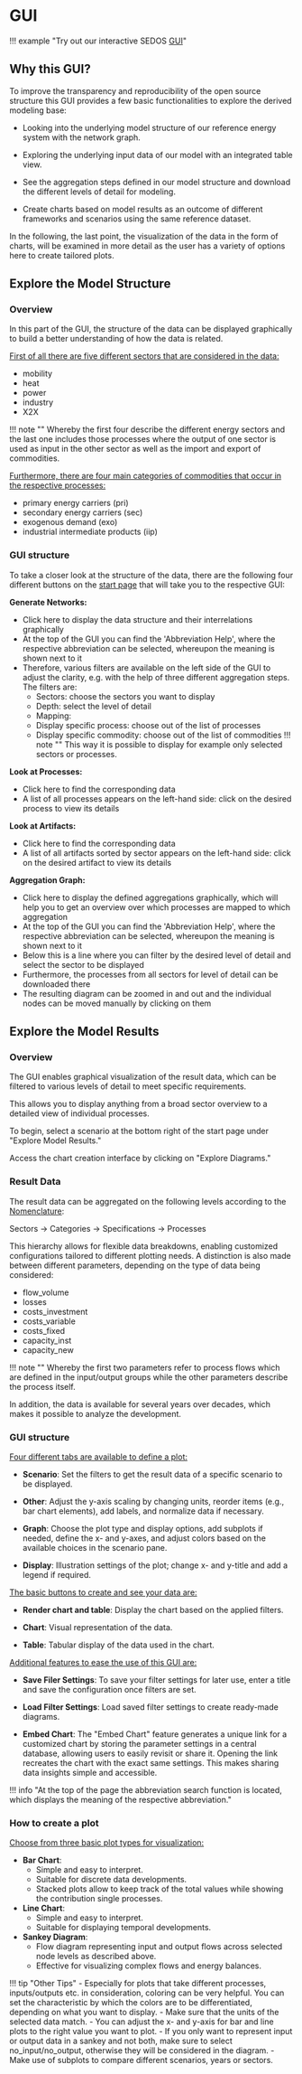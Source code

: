 # GUI
!!! example "Try out our interactive SEDOS [GUI](https://sedos.apps.rl-institut.de/)"

## Why this GUI?
To improve the transparency and reproducibility of the open source structure this GUI provides a few basic functionalities to explore the derived modeling base:

- Looking into the underlying model structure of our reference energy system with the network graph.

- Exploring the underlying input data of our model with an integrated table view.

- See the aggregation steps defined in our model structure and download the different levels of detail for modeling.

- Create charts based on model results as an outcome of different frameworks and scenarios using the same reference dataset.

In the following, the last point, the visualization of the data in the form of charts, will be examined in more detail as the user has a variety of options here to create tailored plots.

## Explore the Model Structure

### Overview

In this part of the GUI, the structure of the data can be displayed graphically to build a better understanding of how the data is related.

<ins>First of all there are five different sectors that are considered in the data:</ins>

- mobility
- heat
- power
- industry
- X2X

!!! note ""
    Whereby the first four describe the different energy sectors and the last one includes those processes where the output of one sector is used as input in the other sector as well as the import and export of commodities.

<ins>Furthermore, there are four main categories of commodities that occur in the respective processes: </ins>

- primary energy carriers (pri)
- secondary energy carriers (sec)
- exogenous demand (exo)
- industrial intermediate products (iip)




### GUI structure

To take a closer look at the structure of the data, there are the following four different buttons on the [start page](https://sedos.apps.rl-institut.de/) that will take you to the respective GUI:

**Generate Networks:** 

- Click here to display the data structure and their interrelations graphically
- At the top of the GUI you can find the 'Abbreviation Help', where the respective abbreviation can be selected, whereupon the meaning is shown next to it
- Therefore, various filters are available on the left side of the GUI to adjust the clarity, e.g. with the help of three different aggregation steps. The filters are:
    - Sectors: choose the sectors you want to display 
    - Depth: select the level of detail
    - Mapping:
    - Display specific process: choose out of the list of processes 
    - Display specific commodity: choose out of the list of commodities
!!! note ""
    This way it is possible to display for example only selected sectors or processes.

**Look at Processes:**

- Click here to find the corresponding data
- A list of all processes appears on the left-hand side: click on the desired process to view its details

**Look at Artifacts:** 

- Click here to find the corresponding data
- A list of all artifacts sorted by sector appears on the left-hand side: click on the desired artifact to view its details

**Aggregation Graph:** 

- Click here to display the defined aggregations graphically, which will help you to get an overview over which processes are mapped to which aggregation
- At the top of the GUI you can find the 'Abbreviation Help', where the respective abbreviation can be selected, whereupon the meaning is shown next to it
- Below this is a line where you can filter by the desired level of detail and select the sector to be displayed
- Furthermore, the processes from all sectors for level of detail can be downloaded there
- The resulting diagram can be zoomed in and out and the individual nodes can be moved manually by clicking on them

## Explore the Model Results

### Overview

The GUI enables graphical visualization of the result data, which can be filtered to various levels of detail to meet specific requirements.

This allows you to display anything from a broad sector overview to a detailed view of individual processes.

To begin, select a scenario at the bottom right of the start page under "Explore Model Results." 

Access the chart creation interface by clicking on "Explore Diagrams."

### Result Data

The result data can be aggregated on the following levels according to the [Nomenclature](../data/nomenclature.md):

Sectors &rarr; Categories &rarr; Specifications &rarr; Processes

This hierarchy allows for flexible data breakdowns, enabling customized configurations tailored to different plotting needs.
A distinction is also made between different parameters, depending on the type of data being considered:

- flow_volume
- losses
- costs_investment
- costs_variable
- costs_fixed
- capacity_inst
- capacity_new

!!! note ""
    Whereby the first two parameters refer to process flows which are defined in the input/output groups while the other parameters describe the process itself.

In addition, the data is available for several years over decades, which makes it possible to analyze the development.

### GUI structure

<ins>Four different tabs are available to define a plot:</ins>

- **Scenario**: Set the filters to get the result data of a specific scenario to be displayed.

- **Other**: Adjust the y-axis scaling by changing units, reorder items (e.g., bar chart elements), add labels, and normalize data if necessary.

- **Graph**: Choose the plot type and display options, add subplots if needed, define the x- and y-axes, and adjust colors based on the available choices in the scenario pane.

- **Display**: Illustration settings of the plot; change x- and y-title and add a legend if required.

<ins>The basic buttons to create and see your data are:</ins>

- **Render chart and table**: Display the chart based on the applied filters.

- **Chart**: Visual representation of the data.

- **Table**: Tabular display of the data used in the chart.

<ins>Additional features to ease the use of this GUI are:</ins>

- **Save Filer Settings**: To save your filter settings for later use, enter a title and save the configuration once filters are set.

- **Load Filter Settings**: Load saved filter settings to create ready-made diagrams.

- **Embed Chart**: The "Embed Chart" feature generates a unique link for a customized chart by storing the parameter settings in a central database, allowing users to easily revisit or share it. 
Opening the link recreates the chart with the exact same settings. This makes sharing data insights simple and accessible. 


!!! info "At the top of the page the abbreviation search function is located, which displays the meaning of the respective abbreviation."




### How to create a plot

<ins>Choose from three basic plot types for visualization:</ins>

- **Bar Chart**: 
    - Simple and easy to interpret.
    - Suitable for discrete data developments.
    - Stacked plots allow to keep track of the total values while showing the contribution single processes.
- **Line Chart**:
    - Simple and easy to interpret.
    - Suitable for displaying temporal developments.
- **Sankey Diagram**:
    - Flow diagram representing input and output flows across selected node levels as described above.
    - Effective for visualizing complex flows and energy balances.


!!! tip "Other Tips"
      - Especially for plots that take different processes, inputs/outputs etc. in consideration, coloring can be very helpful. 
        You can set the characteristic by which the colors are to be differentiated, depending on what you want to display.
      - Make sure that the units of the selected data match.
      - You can adjust the x- and y-axis for bar and line plots to the right value you want to plot.
      - If you only want to represent input or output data in a sankey and not both, make sure to select no_input/no_output, otherwise they will be considered in the diagram.
      - Make use of subplots to compare different scenarios, years or sectors.






